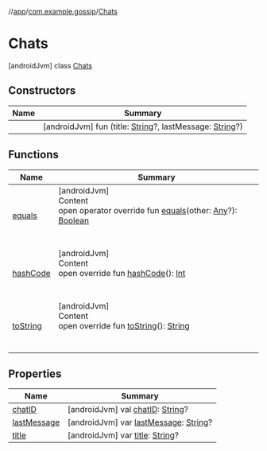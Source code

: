 //[app](../../index.md)/[com.example.gossip](../index.md)/[Chats](index.md)



# Chats  
 [androidJvm] class [Chats](index.md)   


## Constructors  
  
|  Name|  Summary| 
|---|---|
| [<init>](-init-.md)|  [androidJvm] fun [<init>](-init-.md)(title: [String](https://kotlinlang.org/api/latest/jvm/stdlib/kotlin/-string/index.html)?, lastMessage: [String](https://kotlinlang.org/api/latest/jvm/stdlib/kotlin/-string/index.html)?)   <br>


## Functions  
  
|  Name|  Summary| 
|---|---|
| [equals](https://kotlinlang.org/api/latest/jvm/stdlib/kotlin/-any/equals.html)| [androidJvm]  <br>Content  <br>open operator override fun [equals](https://kotlinlang.org/api/latest/jvm/stdlib/kotlin/-any/equals.html)(other: [Any](https://kotlinlang.org/api/latest/jvm/stdlib/kotlin/-any/index.html)?): [Boolean](https://kotlinlang.org/api/latest/jvm/stdlib/kotlin/-boolean/index.html)  <br><br><br>
| [hashCode](https://kotlinlang.org/api/latest/jvm/stdlib/kotlin/-any/hash-code.html)| [androidJvm]  <br>Content  <br>open override fun [hashCode](https://kotlinlang.org/api/latest/jvm/stdlib/kotlin/-any/hash-code.html)(): [Int](https://kotlinlang.org/api/latest/jvm/stdlib/kotlin/-int/index.html)  <br><br><br>
| [toString](https://kotlinlang.org/api/latest/jvm/stdlib/kotlin/-any/to-string.html)| [androidJvm]  <br>Content  <br>open override fun [toString](https://kotlinlang.org/api/latest/jvm/stdlib/kotlin/-any/to-string.html)(): [String](https://kotlinlang.org/api/latest/jvm/stdlib/kotlin/-string/index.html)  <br><br><br>


## Properties  
  
|  Name|  Summary| 
|---|---|
| [chatID](index.md#com.example.gossip/Chats/chatID/#/PointingToDeclaration/)|  [androidJvm] val [chatID](index.md#com.example.gossip/Chats/chatID/#/PointingToDeclaration/): [String](https://kotlinlang.org/api/latest/jvm/stdlib/kotlin/-string/index.html)?   <br>
| [lastMessage](index.md#com.example.gossip/Chats/lastMessage/#/PointingToDeclaration/)|  [androidJvm] var [lastMessage](index.md#com.example.gossip/Chats/lastMessage/#/PointingToDeclaration/): [String](https://kotlinlang.org/api/latest/jvm/stdlib/kotlin/-string/index.html)?   <br>
| [title](index.md#com.example.gossip/Chats/title/#/PointingToDeclaration/)|  [androidJvm] var [title](index.md#com.example.gossip/Chats/title/#/PointingToDeclaration/): [String](https://kotlinlang.org/api/latest/jvm/stdlib/kotlin/-string/index.html)?   <br>

